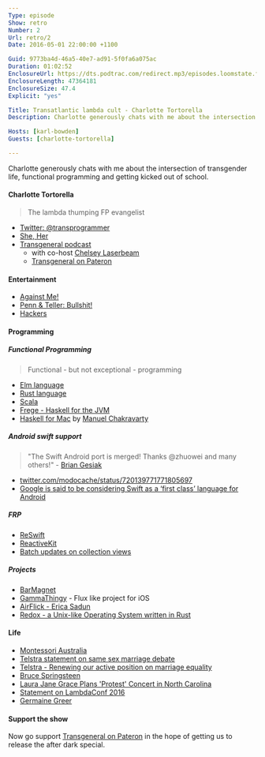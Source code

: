 ```yaml
---
Type: episode
Show: retro
Number: 2
Url: retro/2
Date: 2016-05-01 22:00:00 +1100

Guid: 9773ba4d-46a5-40e7-ad91-5f0fa6a075ac
Duration: 01:02:52
EnclosureUrl: https://dts.podtrac.com/redirect.mp3/episodes.loomstate.fm/retro/retro2.mp3
EnclosureLength: 47364181
EnclosureSize: 47.4
Explicit: "yes"

Title: Transatlantic lambda cult - Charlotte Tortorella
Description: Charlotte generously chats with me about the intersection of transgender issues and functional programming.

Hosts: [karl-bowden]
Guests: [charlotte-tortorella]

---
```


Charlotte generously chats with me about the intersection of transgender life, functional programming and getting kicked out of school.

#### Charlotte Tortorella

> The lambda thumping FP evangelist

- [Twitter: @transprogrammer](https://twitter.com/transprogrammer)
- [She, Her](http://my.pronoun.is/she/her)
- [Transgeneral podcast](http://www.transgeneral.supplies)
  - with co-host [Chelsey Laserbeam](https://twitter.com/Chelseykjs)
  - [Transgeneral on Pateron](https://www.patreon.com/transgeneral)

#### Entertainment

- [Against Me!](http://www.againstme.net)
- [Penn & Teller: Bullshit!](https://en.wikipedia.org/wiki/Penn_%26_Teller:_Bullshit!)
- [Hackers](http://www.imdb.com/title/tt0113243/)

#### Programming

##### Functional Programming

> Functional - but not exceptional - programming

- [Elm language](http://elm-lang.org)
- [Rust language](https://www.rust-lang.org)
- [Scala](http://www.scala-lang.org)
- [Frege - Haskell for the JVM](https://github.com/Frege/frege)
- [Haskell for Mac](http://haskellformac.com) by [Manuel Chakravarty](https://twitter.com/TacticalGrace)

##### Android swift support

> "The Swift Android port is merged! Thanks @zhuowei and many others!" - [Brian Gesiak](https://twitter.com/modocache)

- [twitter.com/modocache/status/720139771771805697](https://twitter.com/modocache/status/720139771771805697)
- [Google is said to be considering Swift as a ‘first class’ language for Android](http://thenextweb.com/dd/2016/04/07/google-facebook-uber-swift/)

##### FRP

- [ReSwift](https://github.com/ReSwift/ReSwift)
- [ReactiveKit](https://github.com/ReactiveKit/ReactiveKit)
- [Batch updates on collection views](https://github.com/ReactiveKit/ReactiveKit#collection-property)

##### Projects

- [BarMagnet](https://github.com/Qata/BarMagnet)
- [GammaThingy](https://github.com/thomasfinch/GammaThingy) - Flux like project for iOS
- [AirFlick - Erica Sadun](http://ericasadun.com/ftp/AirPlay/)
- [Redox - a Unix-like Operating System written in Rust](http://www.redox-os.org)

#### Life

- [Montessori Australia](https://montessori.org.au)
- [Telstra statement on same sex marriage debate](http://exchange.telstra.com.au/2016/04/13/telstra-statement-sex-marriage-debate/)
- [Telstra - Renewing our active position on marriage equality](http://exchange.telstra.com.au/2016/04/18/marriage-equality/)
- [Bruce Springsteen](http://brucespringsteen.net/news/2016/a-statement-from-bruce-springsteen-on-north-carolina)
- [Laura Jane Grace Plans 'Protest' Concert in North Carolina](http://www.rollingstone.com/music/news/laura-jane-grace-plans-protest-concert-in-north-carolina-20160414)
- [Statement on LambdaConf 2016](https://statement-on-lambdaconf.github.io)
- [Germaine Greer](http://www.abc.net.au/news/2015-10-25/germaine-greer-defends-views-on-transgender-issues/6883132)

#### Support the show

Now go support [Transgeneral on Pateron](https://www.patreon.com/transgeneral) in the hope of getting us to release the after dark special.
